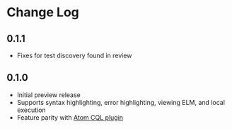 # Change Log

## 0.1.1

* Fixes for test discovery found in review

## 0.1.0

* Initial preview release
* Supports syntax highlighting, error highlighting, viewing ELM, and local execution
* Feature parity with [Atom CQL plugin](https://github.com/cqframework/atom_cql_support)
